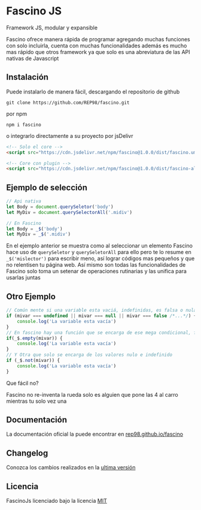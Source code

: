 # Fascino JS
<p>
	Framework JS, modular y expansible
</p>
<p>
	Fascino ofrece manera rápida de programar agregando muchas funciones con solo incluirla, cuenta con muchas funcionalidades
	además es mucho mas rápido que otros framework ya que solo es una abreviatura de las API nativas de Javascript
</p>

## Instalación
Puede instalarlo de manera fácil, descargando el repositorio de github
```shell
git clone https://github.com/REP98/fascino.git
```
por npm
```shell
npm i fascino
```
o integrarlo directamente a su proyecto por jsDelivr
```html
<!-- Solo el core -->
<script src="https://cdn.jsdelivr.net/npm/fascino@1.0.0/dist/fascino.umd.min.js"></script>
```
```html
<!-- Core con plugin -->
<script src="https://cdn.jsdelivr.net/npm/fascino@1.0.0/dist/fascino-all.umd.min.js"></script>
```
## Ejemplo de selección

```js
// Api nativa
let Body = document.querySeletor('body')
let MyDiv = document.querySelectorAll('.midiv')

// En Fascino
let Body = _$('body')
let MyDiv = _$('.midiv')
```
<p>
	En el ejemplo anterior se muestra como al seleccionar un elemento Fascino hace uso de <code>querySeletor</code> y <code>querySeletorAll</code> para ello
	pero te lo resume en <code>_$('mislector')</code> para escribir meno, así lograr códigos mas pequeños y que no relentisen tu página web.
	Así mismo son todas las funcionalidades de Fascino solo toma un setenar de operaciones rutinarias y las unifica para usarlas juntas
</p>

## Otro Ejemplo

```js
// Común mente si una variable esta vaciá, indefinidas, es falsa o nula hacemos un mega condicional
if (mivar === undefined || mivar === null || mivar === false /*...*/) {
	console.log('La variable esta vacía')
}
// En fascino hay una función que se encarga de ese mega condicional, funciona igual que la de PHP
if(_$.empty(mivar)) {
	console.log('La variable esta vacía')
}
// Y Otra que solo se encarga de los valores nulo e indefinido
if (_$.not(mivar)) {
	console.log('La variable esta vacía')
}
```
<p>Que fácil no?</p>
<p>Fascino no re-inventa la rueda solo es alguien que pone las 4 al carro mientras tu solo vez una</p>

## Documentación

<p>La documentación oficial la puede encontrar en <a href="https://rep98.github.io/fascino">rep98.github.io/fascino</a></p>

## Changelog
Conozca los cambios realizados en la [ultima versión](CHANGELOG.md)

## Licencia
FascinoJs licenciado bajo la licencia [MIT](LICENCES)